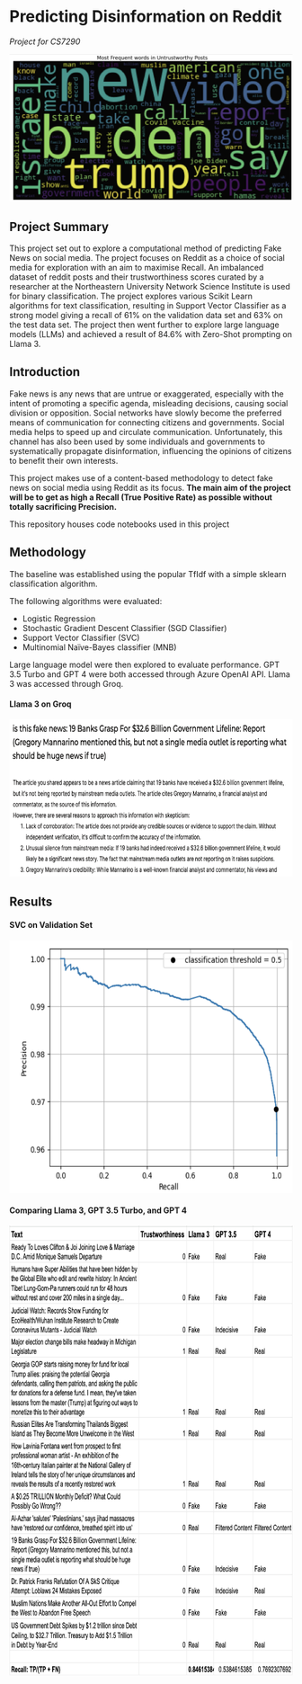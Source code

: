 # Predicting Disinformation on Reddit
*Project for CS7290*

<img src="img/untrustworthy posts.png" />

## Project Summary
This project set out to explore a computational method of predicting Fake News on social media. The project focuses on Reddit as a choice of social media for exploration with an aim to maximise Recall. An imbalanced dataset of reddit posts and their trustworthiness scores curated by a researcher at the Northeastern University Network Science Institute is used for binary classification. The project explores various Scikit Learn algorithms for text classification, resulting in Support Vector Classifier as a strong model giving a recall of 61% on the validation data set and 63% on the test data set. The project then went further to explore large language models (LLMs) and achieved a result of 84.6% with Zero-Shot prompting on Llama 3.

## Introduction
Fake news is any news that are untrue or exaggerated, especially with the intent of promoting a specific agenda, misleading decisions, causing social division or opposition.
Social networks have slowly become the preferred means of communication for connecting citizens and governments. Social media helps to speed up and circulate communication.
Unfortunately, this channel has also been used by some individuals and governments to systematically propagate disinformation, influencing the opinions of citizens to benefit their own interests.

This project makes use of a content-based methodology to detect fake news on social media using Reddit as its focus. **The main aim of the project will be to get as high a Recall (True Positive Rate) as possible without totally sacrificing Precision.**


This repository houses code notebooks used in this project

## Methodology

The baseline was established using the popular TfIdf with a simple sklearn classification algorithm.

The following algorithms were evaluated:
* Logistic Regression
* Stochastic Gradient Descent Classifier (SGD Classifier)
* Support Vector Classifier (SVC)
* Multinomial Naïve-Bayes classifier (MNB)

Large language model were then explored to evaluate performance. GPT 3.5 Turbo and GPT 4 were both accessed through Azure OpenAI API. Llama 3 was accessed through Groq.

#### Llama 3 on Groq
<img src="img/Llama3.png" style="width:600px; height:280px;"/>


## Results

#### SVC on Validation Set
<img src="img/SVC Precision Recall.png" style="width:600px; height:450px;"/>


#### Comparing Llama 3, GPT 3.5 Turbo, and GPT 4
<img src="img/Comparison.png" style="width:750px; height:800px;"/>
